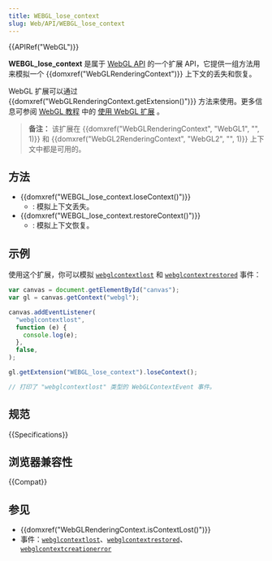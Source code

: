 ```yaml
---
title: WEBGL_lose_context
slug: Web/API/WEBGL_lose_context
---
```


{{APIRef("WebGL")}}

**WEBGL_lose_context** 是属于 [WebGL API](/zh-CN/docs/Web/API/WebGL_API) 的一个扩展 API，它提供一组方法用来模拟一个 {{domxref("WebGLRenderingContext")}} 上下文的丢失和恢复。

WebGL 扩展可以通过 {{domxref("WebGLRenderingContext.getExtension()")}} 方法来使用。更多信息可参阅 [WebGL 教程](/zh-CN/docs/Web/API/WebGL_API/Tutorial) 中的 [使用 WebGL 扩展](/zh-CN/docs/Web/API/WebGL_API/Using_Extensions) 。

> **备注：** 该扩展在 {{domxref("WebGLRenderingContext", "WebGL1", "", 1)}} 和 {{domxref("WebGL2RenderingContext", "WebGL2", "", 1)}} 上下文中都是可用的。

## 方法

- {{domxref("WEBGL_lose_context.loseContext()")}}
  - : 模拟上下文丢失。
- {{domxref("WEBGL_lose_context.restoreContext()")}}
  - : 模拟上下文恢复。

## 示例

使用这个扩展，你可以模拟 [`webglcontextlost`](/zh-CN/docs/Web/API/HTMLCanvasElement/webglcontextlost_event) 和 [`webglcontextrestored`](/zh-CN/docs/Web/API/HTMLCanvasElement/webglcontextrestored_event) 事件：

```js
var canvas = document.getElementById("canvas");
var gl = canvas.getContext("webgl");

canvas.addEventListener(
  "webglcontextlost",
  function (e) {
    console.log(e);
  },
  false,
);

gl.getExtension("WEBGL_lose_context").loseContext();

// 打印了 "webglcontextlost" 类型的 WebGLContextEvent 事件。
```

## 规范

{{Specifications}}

## 浏览器兼容性

{{Compat}}

## 参见

- {{domxref("WebGLRenderingContext.isContextLost()")}}
- 事件：[`webglcontextlost`](/zh-CN/docs/Web/API/HTMLCanvasElement/webglcontextlost_event)、[`webglcontextrestored`](/zh-CN/docs/Web/API/HTMLCanvasElement/webglcontextrestored_event)、[`webglcontextcreationerror`](/zh-CN/docs/Web/API/HTMLCanvasElement/webglcontextcreationerror_event)
